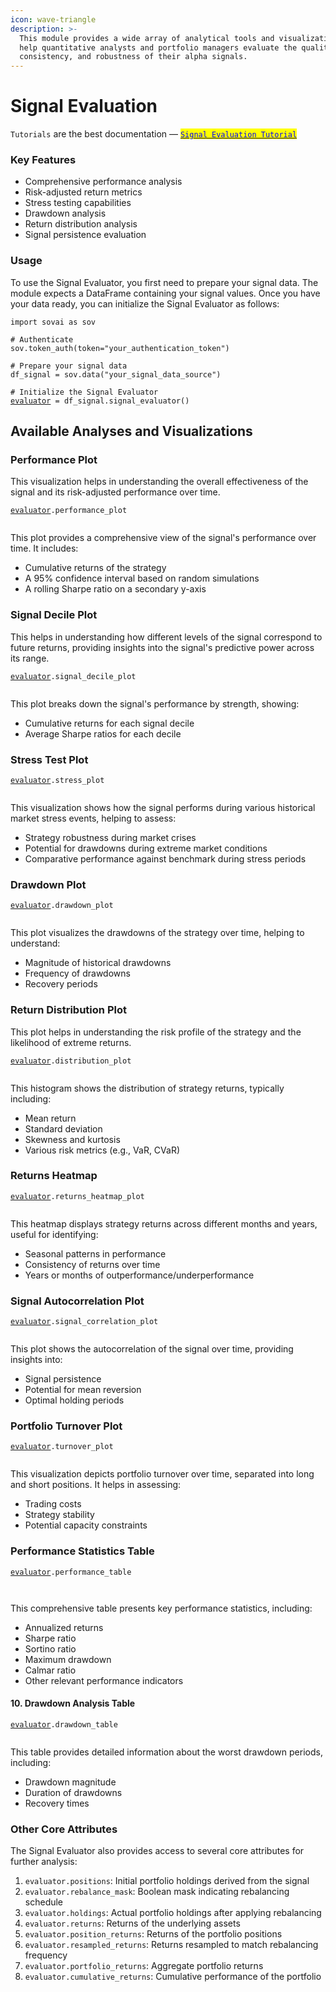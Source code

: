 ```yaml
---
icon: wave-triangle
description: >-
  This module provides a wide array of analytical tools and visualizations to
  help quantitative analysts and portfolio managers evaluate the quality,
  consistency, and robustness of their alpha signals.
---
```


# Signal Evaluation

`Tutorials` are the best documentation — [<mark style="color:blue;">`Signal Evaluation Tutorial`</mark>](https://colab.research.google.com/github/sovai-research/sovai-public/blob/main/notebooks/studies/Signal%20Evaluation.ipynb)

### Key Features

* Comprehensive performance analysis
* Risk-adjusted return metrics
* Stress testing capabilities
* Drawdown analysis
* Return distribution analysis
* Signal persistence evaluation

### Usage

To use the Signal Evaluator, you first need to prepare your signal data. The module expects a DataFrame containing your signal values. Once you have your data ready, you can initialize the Signal Evaluator as follows:

<pre class="language-python"><code class="lang-python">import sovai as sov

# Authenticate
sov.token_auth(token="your_authentication_token")

# Prepare your signal data
df_signal = sov.data("your_signal_data_source")

# Initialize the Signal Evaluator
<a data-footnote-ref href="#user-content-fn-1">evaluator</a> = df_signal.signal_evaluator()
</code></pre>

## Available Analyses and Visualizations

### Performance Plot

This visualization helps in understanding the overall effectiveness of the signal and its risk-adjusted performance over time.

<pre class="language-python"><code class="lang-python"><a data-footnote-ref href="#user-content-fn-2">evaluator</a>.performance_plot
</code></pre>

<figure><img src="../.gitbook/assets/signal_evaluation_1 (2).png" alt=""><figcaption></figcaption></figure>

This plot provides a comprehensive view of the signal's performance over time. It includes:

* Cumulative returns of the strategy
* A 95% confidence interval based on random simulations
* A rolling Sharpe ratio on a secondary y-axis

### Signal Decile Plot

This helps in understanding how different levels of the signal correspond to future returns, providing insights into the signal's predictive power across its range.

<pre class="language-python"><code class="lang-python"><a data-footnote-ref href="#user-content-fn-3">evaluator</a>.signal_decile_plot
</code></pre>

<figure><img src="../.gitbook/assets/signal_evaluation_2 (2).png" alt=""><figcaption></figcaption></figure>

This plot breaks down the signal's performance by strength, showing:

* Cumulative returns for each signal decile
* Average Sharpe ratios for each decile

### Stress Test Plot

<pre class="language-python"><code class="lang-python"><a data-footnote-ref href="#user-content-fn-4">evaluator</a>.stress_plot
</code></pre>

<figure><img src="../.gitbook/assets/signal_evaluation_3 (2).png" alt=""><figcaption></figcaption></figure>

This visualization shows how the signal performs during various historical market stress events, helping to assess:

* Strategy robustness during market crises
* Potential for drawdowns during extreme market conditions
* Comparative performance against benchmark during stress periods

### Drawdown Plot

<pre class="language-python"><code class="lang-python"><a data-footnote-ref href="#user-content-fn-5">evaluator</a>.drawdown_plot
</code></pre>

<figure><img src="../.gitbook/assets/signal_evaluation_4 (2).png" alt=""><figcaption></figcaption></figure>

This plot visualizes the drawdowns of the strategy over time, helping to understand:

* Magnitude of historical drawdowns
* Frequency of drawdowns
* Recovery periods

### Return Distribution Plot

This plot helps in understanding the risk profile of the strategy and the likelihood of extreme returns.

<pre class="language-python"><code class="lang-python"><a data-footnote-ref href="#user-content-fn-6">evaluator</a>.distribution_plot
</code></pre>

<figure><img src="../.gitbook/assets/signal_evaluation_5 (2).png" alt=""><figcaption></figcaption></figure>

This histogram shows the distribution of strategy returns, typically including:

* Mean return
* Standard deviation
* Skewness and kurtosis
* Various risk metrics (e.g., VaR, CVaR)

### Returns Heatmap

<pre class="language-python"><code class="lang-python"><a data-footnote-ref href="#user-content-fn-7">evaluator</a>.returns_heatmap_plot
</code></pre>

<figure><img src="../.gitbook/assets/signal_evaluation_6 (2).png" alt=""><figcaption></figcaption></figure>

This heatmap displays strategy returns across different months and years, useful for identifying:

* Seasonal patterns in performance
* Consistency of returns over time
* Years or months of outperformance/underperformance

### Signal Autocorrelation Plot

<pre class="language-python"><code class="lang-python"><a data-footnote-ref href="#user-content-fn-8">evaluator</a>.signal_correlation_plot
</code></pre>

<figure><img src="../.gitbook/assets/signal_evaluation_7 (2).png" alt=""><figcaption></figcaption></figure>

This plot shows the autocorrelation of the signal over time, providing insights into:

* Signal persistence
* Potential for mean reversion
* Optimal holding periods

### Portfolio Turnover Plot

<pre class="language-python"><code class="lang-python"><a data-footnote-ref href="#user-content-fn-9">evaluator</a>.turnover_plot
</code></pre>

<figure><img src="../.gitbook/assets/signal_evaluation_8 (2).png" alt=""><figcaption></figcaption></figure>

This visualization depicts portfolio turnover over time, separated into long and short positions. It helps in assessing:

* Trading costs
* Strategy stability
* Potential capacity constraints

### Performance Statistics Table

<pre class="language-python"><code class="lang-python"><a data-footnote-ref href="#user-content-fn-10">evaluator</a>.performance_table
</code></pre>

<figure><img src="../.gitbook/assets/signal_evaluation_9 (2).png" alt=""><figcaption></figcaption></figure>

<figure><img src="../.gitbook/assets/signal_evaluation_10 (2).png" alt=""><figcaption></figcaption></figure>

This comprehensive table presents key performance statistics, including:

* Annualized returns
* Sharpe ratio
* Sortino ratio
* Maximum drawdown
* Calmar ratio
* Other relevant performance indicators

#### 10. Drawdown Analysis Table

<pre class="language-python"><code class="lang-python"><a data-footnote-ref href="#user-content-fn-11">evaluator</a>.drawdown_table
</code></pre>

<figure><img src="../.gitbook/assets/signal_evaluation_11 (2).png" alt=""><figcaption></figcaption></figure>

This table provides detailed information about the worst drawdown periods, including:

* Drawdown magnitude
* Duration of drawdowns
* Recovery times

### Other Core Attributes

The Signal Evaluator also provides access to several core attributes for further analysis:

1. `evaluator.positions`: Initial portfolio holdings derived from the signal
2. `evaluator.rebalance_mask`: Boolean mask indicating rebalancing schedule
3. `evaluator.holdings`: Actual portfolio holdings after applying rebalancing
4. `evaluator.returns`: Returns of the underlying assets
5. `evaluator.position_returns`: Returns of the portfolio positions
6. `evaluator.resampled_returns`: Returns resampled to match rebalancing frequency
7. `evaluator.portfolio_returns`: Aggregate portfolio returns
8. `evaluator.cumulative_returns`: Cumulative performance of the portfolio

[^1]: Class Module

[^2]: <mark style="color:blue;">class module</mark>

[^3]: class module

[^4]: class module

[^5]: class module

[^6]: class module

[^7]: class module

[^8]: class module

[^9]: class module

[^10]: class module

[^11]: class module
